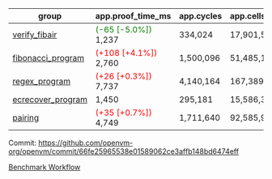 | group | app.proof_time_ms | app.cycles | app.cells_used | leaf.proof_time_ms | leaf.cycles | leaf.cells_used |
| -- | -- | -- | -- | -- | -- | -- |
| [verify_fibair](https://github.com/openvm-org/openvm/blob/benchmark-results/benchmarks-pr/1452/verify_fibair-66fe25965538e01589062ce3affb148bd6474eff.md) |<span style='color: green'>(-65 [-5.0%])</span> 1,237 |  334,024 |  17,901,563 |- | - | - |
| [fibonacci_program](https://github.com/openvm-org/openvm/blob/benchmark-results/benchmarks-pr/1452/fibonacci-66fe25965538e01589062ce3affb148bd6474eff.md) |<span style='color: red'>(+108 [+4.1%])</span> 2,760 |  1,500,096 |  51,485,167 |- | - | - |
| [regex_program](https://github.com/openvm-org/openvm/blob/benchmark-results/benchmarks-pr/1452/regex-66fe25965538e01589062ce3affb148bd6474eff.md) |<span style='color: red'>(+26 [+0.3%])</span> 7,737 |  4,140,164 |  167,389,450 |- | - | - |
| [ecrecover_program](https://github.com/openvm-org/openvm/blob/benchmark-results/benchmarks-pr/1452/ecrecover-66fe25965538e01589062ce3affb148bd6474eff.md) | 1,450 |  295,181 |  15,586,346 |- | - | - |
| [pairing](https://github.com/openvm-org/openvm/blob/benchmark-results/benchmarks-pr/1452/pairing-66fe25965538e01589062ce3affb148bd6474eff.md) |<span style='color: red'>(+35 [+0.7%])</span> 4,749 |  1,711,640 |  92,585,975 |- | - | - |


Commit: https://github.com/openvm-org/openvm/commit/66fe25965538e01589062ce3affb148bd6474eff

[Benchmark Workflow](https://github.com/openvm-org/openvm/actions/runs/13864938152)
